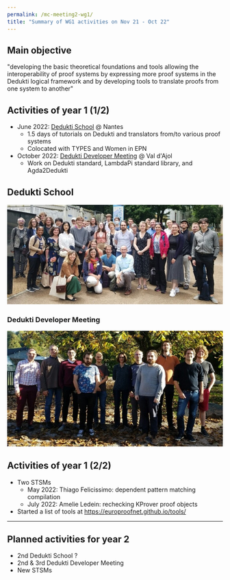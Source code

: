 ```yaml
---
permalink: /mc-meeting2-wg1/
title: "Summary of WG1 activities on Nov 21 - Oct 22"
---
```


## Main objective

"developing the basic theoretical foundations and tools allowing the interoperability of proof systems by expressing more proof systems in the Dedukti logical framework and by developing tools to translate proofs from one system to another"

## Activities of year 1 (1/2)

- June 2022: [Dedukti School](https://europroofnet.github.io/dedukti-school-2022/) @ Nantes
	- 1.5 days of tutorials on Dedukti and translators from/to various proof systems
	- Colocated with TYPES and Women in EPN
- October 2022: [Dedukti Developer Meeting](https://europroofnet.github.io/dk-meeting1/) @ Val d'Ajol
	- Work on Dedukti standard, LambdaPi standard library, and Agda2Dedukti

## Dedukti School

<img src="/_pages/WG1/Jun2022/group_with_frederic.jpg"/>

### Dedukti Developer Meeting

<img src="/_pages/WG1/Oct2022/20221016_162105_resized.jpg"/>

## Activities of year 1 (2/2)

- Two STSMs
	- May 2022: Thiago Felicissimo: dependent pattern matching compilation
	- July 2022: Amelie Ledein: rechecking KProver proof objects
- Started a list of tools at https://europroofnet.github.io/tools/

---

## Planned activities for year 2

- 2nd Dedukti School ?
- 2nd & 3rd Dedukti Developer Meeting
- New STSMs

